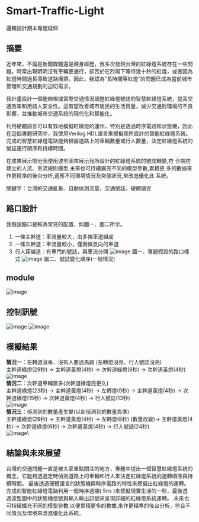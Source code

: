 # Smart-Traffic-Light
邏輯設計期末專題延伸
## 摘要
近年來，不論是新聞媒體還是親身經歷，我多次發現台灣的紅綠燈系統存在一些問題。時常出現明明沒有車輛要通行，卻苦於在烈陽下等待幾十秒的紅燈，或者因為紅燈時間過長導致道路擁擠。因此，我認為”長時間等紅燈”的問題已成為當前城市管理和交通規劃的迫切需求。

我計畫設計一個能夠根據實際交通情況調整紅綠燈號誌的智慧紅綠燈系統，提高交通效率和用路人安全性。這有望改善城市居民的生活質量，減少交通對環境的不良影響，並推動城市交通系統的現代化和智能化。

利用硬體語言可以有效地模擬紅綠燈的運作，特別是透過時序電路和狀態機，因此在這個專題研究中，我使用Verilog HDL語言來模擬我所設計的智能紅綠燈系統。完成的智慧紅綠燈電路能夠根據道路上的車輛數量或行人數量，決定紅綠燈系統的號誌運行順序和持續時間。

在成果展示部分我使用波型圖來展示我所設計的紅綠燈系統的號誌轉變,符
合期初建立的人流、車流規則模型,未來也可持續擴充不同的模型參數,累積更
多的數據來作更精準的後台分析,適應不同環境情況及突發狀況,來改進優化此
系統。

關鍵字：台灣的交通亂象、自動偵測流量、交通號誌、硬體語言
## 路口設計
我假設路口是較為常見的配置，如圖一、圖二所示。
1.	一條主幹道：車流量較大，由多條車道組成
2.	一條次幹道：車流量較小，僅兩條反向的車道
3.	行人穿越道：有專門的號誌，與車流分開
 ![image](https://github.com/rolance110/Smart-Traffic-Light/assets/127593514/cfc5c2c9-fa74-4f1b-9078-1103375ff3f3)
圖一、專題假設的路口樣式
 ![image](https://github.com/rolance110/Smart-Traffic-Light/assets/127593514/f6421f28-f89e-43d8-a9a1-cfe61255496b)
圖二、號誌變化順序(一般情況)
## module
![image](https://github.com/rolance110/Smart-Traffic-Light/assets/127593514/2162c28a-3900-4e1f-b1bf-be7cbea1908c)
## 控制訊號
![image](https://github.com/rolance110/Smart-Traffic-Light/assets/127593514/46c82d0e-2359-4552-b400-cd728556b455)
![image](https://github.com/rolance110/Smart-Traffic-Light/assets/127593514/c3349fd8-8ce3-482d-b5b1-a41d065cfc42)

## 模擬結果
**情況一**：左轉道沒車、沒有人要過馬路 (左轉燈沒亮、行人號誌沒亮)\
主幹道綠燈(29秒) → 主幹道黃燈(4秒) → 次幹道綠燈(9秒) → 次幹道黃燈(4秒)\
![image](https://github.com/rolance110/Smart-Traffic-Light/assets/127593514/7a147afd-f914-4d00-89b1-0a822ec13782)\
**情況二**：次幹道車輛眾多(次幹道綠燈亮更久)\
主幹道綠燈(23秒) → 主幹道黃燈(4秒) → 左轉燈(9秒) → 主幹道黃燈(4秒) → 次幹道綠燈(15秒) → 次幹道黃燈(4秒) → 行人號誌(13秒)\
![image](https://github.com/rolance110/Smart-Traffic-Light/assets/127593514/e459eccd-3aaf-4044-8299-3acc96137c49)\
**情況三**：偵測到的數量產生變(以新偵測到的數量為準)\
主幹道綠燈(29秒) → 主幹道黃燈(4秒) → 左轉燈(8秒) (數量改變)→ 主幹道黃燈(4秒) → 次幹道綠燈(6秒) → 次幹道黃燈(4秒) → 行人號誌(24秒)\
![image](https://github.com/rolance110/Smart-Traffic-Light/assets/127593514/afede597-e0d6-47fb-8440-03a79d73be33)\
## 結論與未來展望
台灣的交通問題一直是被大家重點關注的地方，專題中提出一個智慧紅綠燈系統的概念，它能夠透過定時偵測道路上的車輛和行人來決定紅綠燈系統的運轉順序與持續時間。
最後透過硬體語言的狀態機與時序電路的特性來模擬出紅綠燈的運轉。完成的智能紅綠燈電路利用一個時序週期( 5ns )來模擬現實生活的一秒，最後透過波型圖中的狀態機信號與輸入輸出訊號來呈現詳細的紅綠燈系統運轉。
未來也可持續擴充不同的模型參數,以便累積更多的數據,來作更精準的後台分析，符合不同情況及環境來改進優化此系統。







